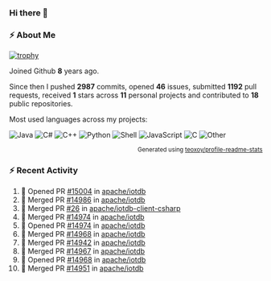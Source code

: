### Hi there 👋

### :zap: About Me

[![trophy](https://github-profile-trophy.vercel.app/?username=HTHou&theme=onedark)](https://github.com/ryo-ma/github-profile-trophy)
   
Joined Github **8** years ago.

Since then I pushed **2987** commits, opened **46** issues, submitted **1192** pull requests, received **1** stars across **11** personal projects and contributed to **18** public repositories.

Most used languages across my projects:

![Java](https://img.shields.io/static/v1?style=flat-square&label=%E2%A0%80&color=555&labelColor=%23b07219&message=Java%EF%B8%B189.3%25)
![C#](https://img.shields.io/static/v1?style=flat-square&label=%E2%A0%80&color=555&labelColor=%23178600&message=C%23%EF%B8%B13.9%25)
![C++](https://img.shields.io/static/v1?style=flat-square&label=%E2%A0%80&color=555&labelColor=%23f34b7d&message=C%2B%2B%EF%B8%B12.7%25)
![Python](https://img.shields.io/static/v1?style=flat-square&label=%E2%A0%80&color=555&labelColor=%233572A5&message=Python%EF%B8%B10.7%25)
![Shell](https://img.shields.io/static/v1?style=flat-square&label=%E2%A0%80&color=555&labelColor=%2389e051&message=Shell%EF%B8%B10.7%25)
![JavaScript](https://img.shields.io/static/v1?style=flat-square&label=%E2%A0%80&color=555&labelColor=%23f1e05a&message=JavaScript%EF%B8%B10.5%25)
![C](https://img.shields.io/static/v1?style=flat-square&label=%E2%A0%80&color=555&labelColor=%23555555&message=C%EF%B8%B10.4%25)
![Other](https://img.shields.io/static/v1?style=flat-square&label=%E2%A0%80&color=555&labelColor=%23ededed&message=Other%EF%B8%B11.4%25)

<p align="right"><sub>Generated using <a href="https://github.com/marketplace/actions/profile-readme-stats">teoxoy/profile-readme-stats</a></sub></p>


<!--![](https://github.com/HTHou/HTHou/blob/output/github-contribution-grid-snake.svg)-->

<!--![Haonan Hou's github stats](https://github-readme-stats.vercel.app/api?username=HTHou&count_private=true&show_icons=true&theme=onedark)-->

<!--![Haonan Hou's wakatime stats](https://github-readme-stats.vercel.app/api/wakatime?username=HTHou&layout=compact&theme=onedark)-->

<!--![Top Langs](https://github-readme-stats.vercel.app/api/top-langs/?username=HTHou&theme=onedark&layout=compact)-->

### :zap: Recent Activity
<!--START_SECTION:activity-->
1. 💪 Opened PR [#15004](https://github.com/apache/iotdb/pull/15004) in [apache/iotdb](https://github.com/apache/iotdb)
2. 🎉 Merged PR [#14986](https://github.com/apache/iotdb/pull/14986) in [apache/iotdb](https://github.com/apache/iotdb)
3. 🎉 Merged PR [#26](https://github.com/apache/iotdb-client-csharp/pull/26) in [apache/iotdb-client-csharp](https://github.com/apache/iotdb-client-csharp)
4. 🎉 Merged PR [#14974](https://github.com/apache/iotdb/pull/14974) in [apache/iotdb](https://github.com/apache/iotdb)
5. 💪 Opened PR [#14974](https://github.com/apache/iotdb/pull/14974) in [apache/iotdb](https://github.com/apache/iotdb)
6. 🎉 Merged PR [#14968](https://github.com/apache/iotdb/pull/14968) in [apache/iotdb](https://github.com/apache/iotdb)
7. 🎉 Merged PR [#14942](https://github.com/apache/iotdb/pull/14942) in [apache/iotdb](https://github.com/apache/iotdb)
8. 🎉 Merged PR [#14967](https://github.com/apache/iotdb/pull/14967) in [apache/iotdb](https://github.com/apache/iotdb)
9. 💪 Opened PR [#14968](https://github.com/apache/iotdb/pull/14968) in [apache/iotdb](https://github.com/apache/iotdb)
10. 🎉 Merged PR [#14951](https://github.com/apache/iotdb/pull/14951) in [apache/iotdb](https://github.com/apache/iotdb)
<!--END_SECTION:activity-->

<!--
**HTHou/HTHou** is a ✨ _special_ ✨ repository because its `README.md` (this file) appears on your GitHub profile.

Here are some ideas to get you started:

- 🔭 I’m currently working on ...
- 🌱 I’m currently learning ...
- 👯 I’m looking to collaborate on ...
- 🤔 I’m looking for help with ...
- 💬 Ask me about ...
- 📫 How to reach me: ...
- 😄 Pronouns: ...
- ⚡ Fun fact: ...
-->
